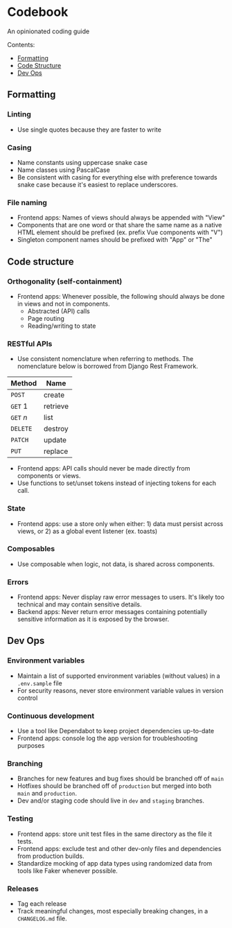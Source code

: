 # Codebook
An opinionated coding guide

Contents:
- [Formatting](#formatting)
- [Code Structure](#code-structure)
- [Dev Ops](#dev-ops)

## Formatting

### Linting

- Use single quotes because they are faster to write

### Casing

- Name constants using uppercase snake case
- Name classes using PascalCase
- Be consistent with casing for everything else with preference towards snake case because it's easiest to replace underscores.

### File naming

- Frontend apps: Names of views should always be appended with "View"
- Components that are one word or that share the same name as a native HTML element should be prefixed (ex. prefix Vue components with "V")
- Singleton component names should be prefixed with "App" or "The"

## Code structure

### Orthogonality (self-containment)

- Frontend apps: Whenever possible, the following should always be done in views and not in components.
  - Abstracted (API) calls
  - Page routing
  - Reading/writing to state

### RESTful APIs

- Use consistent nomenclature when referring to methods. The nomenclature below is borrowed from Django Rest Framework.

| Method    | Name     |
| --------- | -------- |
| `POST`    | create   |
| `GET` 1   | retrieve |
| `GET` *n* | list     |
| `DELETE`  | destroy  |
| `PATCH`   | update   |
| `PUT`     | replace  |

- Frontend apps: API calls should never be made directly from components or views.
- Use functions to set/unset tokens instead of injecting tokens for each call.

### State

- Frontend apps: use a store only when either: 1) data must persist across views, or 2) as a global event listener (ex. toasts)

### Composables

- Use composable when logic, not data, is shared across components.

### Errors

- Frontend apps: Never display raw error messages to users. It's likely too technical and may contain sensitive details.
- Backend apps: Never return error messages containing potentially sensitive information as it is exposed by the browser.

## Dev Ops

### Environment variables

- Maintain a list of supported environment variables (without values) in a `.env.sample` file
- For security reasons, never store environment variable values in version control

### Continuous development

- Use a tool like Dependabot to keep project dependencies up-to-date
- Frontend apps: console log the app version for troubleshooting purposes

### Branching

- Branches for new features and bug fixes should be branched off of `main`
- Hotfixes should be branched off of `production` but merged into both `main` and `production`.
- Dev and/or staging code should live in `dev` and `staging` branches.

### Testing

- Frontend apps: store unit test files in the same directory as the file it tests.
- Frontend apps: exclude test and other dev-only files and dependencies from production builds.
- Standardize mocking of app data types using randomized data from tools like Faker whenever possible.

### Releases

- Tag each release
- Track meaningful changes, most especially breaking changes, in a `CHANGELOG.md` file.
